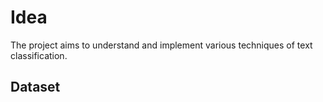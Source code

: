 # Idea

The project aims to understand and implement various techniques of text classification.

## Dataset
